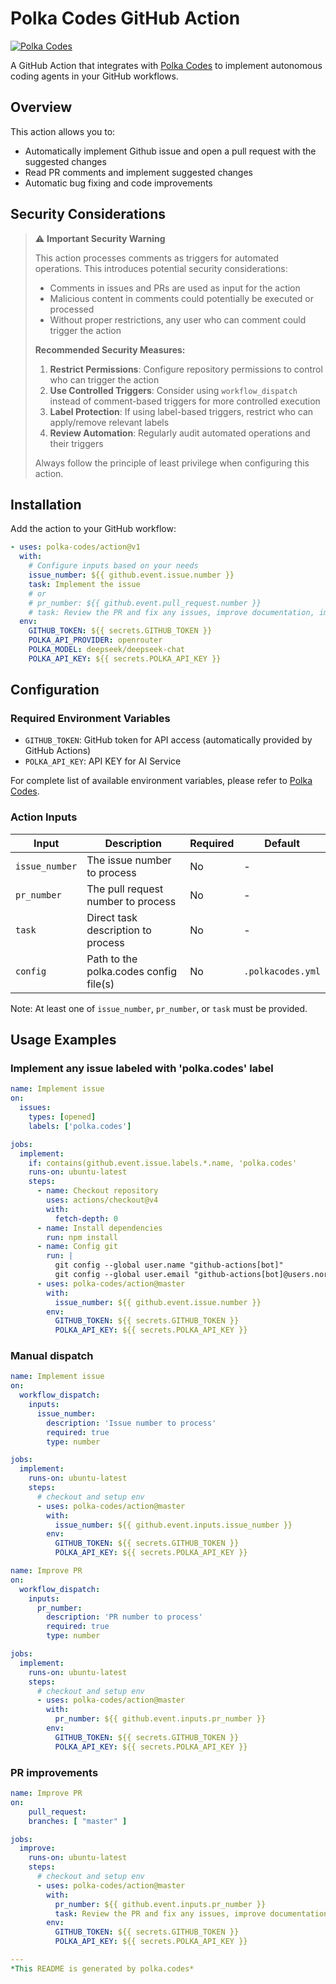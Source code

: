 # Polka Codes GitHub Action

[![Polka Codes](https://img.shields.io/badge/Powered%20by-Polka%20Codes-purple)](https://github.com/polka-codes/polka-codes)

A GitHub Action that integrates with [Polka Codes](https://github.com/polka-codes/polka-codes) to implement autonomous coding agents in your GitHub workflows.

## Overview

This action allows you to:
- Automatically implement Github issue and open a pull request with the suggested changes
- Read PR comments and implement suggested changes
- Automatic bug fixing and code improvements

## Security Considerations

> ⚠️ **Important Security Warning**
>
> This action processes comments as triggers for automated operations. This introduces potential security considerations:
>
> - Comments in issues and PRs are used as input for the action
> - Malicious content in comments could potentially be executed or processed
> - Without proper restrictions, any user who can comment could trigger the action
>
> **Recommended Security Measures:**
>
> 1. **Restrict Permissions**: Configure repository permissions to control who can trigger the action
> 2. **Use Controlled Triggers**: Consider using `workflow_dispatch` instead of comment-based triggers for more controlled execution
> 3. **Label Protection**: If using label-based triggers, restrict who can apply/remove relevant labels
> 4. **Review Automation**: Regularly audit automated operations and their triggers
>
> Always follow the principle of least privilege when configuring this action.

## Installation

Add the action to your GitHub workflow:

```yaml
- uses: polka-codes/action@v1
  with:
    # Configure inputs based on your needs
    issue_number: ${{ github.event.issue.number }}
	task: Implement the issue
	# or
	# pr_number: ${{ github.event.pull_request.number }}
	# task: Review the PR and fix any issues, improve documentation, improve test coverage if necessary.
  env:
    GITHUB_TOKEN: ${{ secrets.GITHUB_TOKEN }}
	POLKA_API_PROVIDER: openrouter
	POLKA_MODEL: deepseek/deepseek-chat
    POLKA_API_KEY: ${{ secrets.POLKA_API_KEY }}
```

## Configuration

### Required Environment Variables

- `GITHUB_TOKEN`: GitHub token for API access (automatically provided by GitHub Actions)
- `POLKA_API_KEY`: API KEY for AI Service

For complete list of available environment variables, please refer to [Polka Codes](https://github.com/polka-codes/polka-codes?tab=readme-ov-file#environment-variables).

### Action Inputs

| Input | Description | Required | Default |
|-------|-------------|----------|---------|
| `issue_number` | The issue number to process | No | - |
| `pr_number` | The pull request number to process | No | - |
| `task` | Direct task description to process | No | - |
| `config` | Path to the polka.codes config file(s) | No | `.polkacodes.yml` |

Note: At least one of `issue_number`, `pr_number`, or `task` must be provided.

## Usage Examples

### Implement any issue labeled with 'polka.codes' label

```yaml
name: Implement issue
on:
  issues:
    types: [opened]
    labels: ['polka.codes']

jobs:
  implement:
    if: contains(github.event.issue.labels.*.name, 'polka.codes'
    runs-on: ubuntu-latest
    steps:
      - name: Checkout repository
        uses: actions/checkout@v4
        with:
          fetch-depth: 0
      - name: Install dependencies
        run: npm install
      - name: Config git
        run: |
          git config --global user.name "github-actions[bot]"
          git config --global user.email "github-actions[bot]@users.noreply.github.com"
      - uses: polka-codes/action@master
        with:
          issue_number: ${{ github.event.issue.number }}
        env:
          GITHUB_TOKEN: ${{ secrets.GITHUB_TOKEN }}
          POLKA_API_KEY: ${{ secrets.POLKA_API_KEY }}
```

### Manual dispatch

```yaml
name: Implement issue
on:
  workflow_dispatch:
    inputs:
      issue_number:
        description: 'Issue number to process'
        required: true
        type: number

jobs:
  implement:
    runs-on: ubuntu-latest
    steps:
      # checkout and setup env
      - uses: polka-codes/action@master
        with:
          issue_number: ${{ github.event.inputs.issue_number }}
        env:
          GITHUB_TOKEN: ${{ secrets.GITHUB_TOKEN }}
          POLKA_API_KEY: ${{ secrets.POLKA_API_KEY }}
```

```yaml
name: Improve PR
on:
  workflow_dispatch:
    inputs:
      pr_number:
        description: 'PR number to process'
        required: true
        type: number

jobs:
  implement:
    runs-on: ubuntu-latest
    steps:
      # checkout and setup env
      - uses: polka-codes/action@master
        with:
          pr_number: ${{ github.event.inputs.pr_number }}
        env:
          GITHUB_TOKEN: ${{ secrets.GITHUB_TOKEN }}
          POLKA_API_KEY: ${{ secrets.POLKA_API_KEY }}
```

### PR improvements

```yaml
name: Improve PR
on:
    pull_request:
    branches: [ "master" ]

jobs:
  improve:
    runs-on: ubuntu-latest
    steps:
      # checkout and setup env
      - uses: polka-codes/action@master
        with:
          pr_number: ${{ github.event.inputs.pr_number }}
          task: Review the PR and fix any issues, improve documentation, improve test coverage if necessary.
        env:
          GITHUB_TOKEN: ${{ secrets.GITHUB_TOKEN }}
          POLKA_API_KEY: ${{ secrets.POLKA_API_KEY }}

---
*This README is generated by polka.codes*
